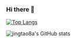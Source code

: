 ### Hi there 👋
[![Top Langs](https://github-readme-stats.vercel.app/api/top-langs/?username=jingtao8a&layout=compact&hide=php,makefile,html,css,shell,rebol,sourcepawn,assembly,pov-ray,cmake,stylus)](https://github.com/anuraghazra/github-readme-stats)

![jingtao8a's GitHub stats](https://github-readme-stats.vercel.app/api?username=jingtao8a&theme=radical&hide=stars,contribs&show_icons=true&count_private=true)
<!--
**jingtao8a/jingtao8a** is a ✨ _special_ ✨ repository because its `README.md` (this file) appears on your GitHub profile.

Here are some ideas to get you started:

- 🔭 I’m currently working on ...
- 🌱 I’m currently learning ...
- 👯 I’m looking to collaborate on ...
- 🤔 I’m looking for help with ...
- 💬 Ask me about ...
- 📫 How to reach me: ...
- 😄 Pronouns: ...
- ⚡ Fun fact: ...
-->

